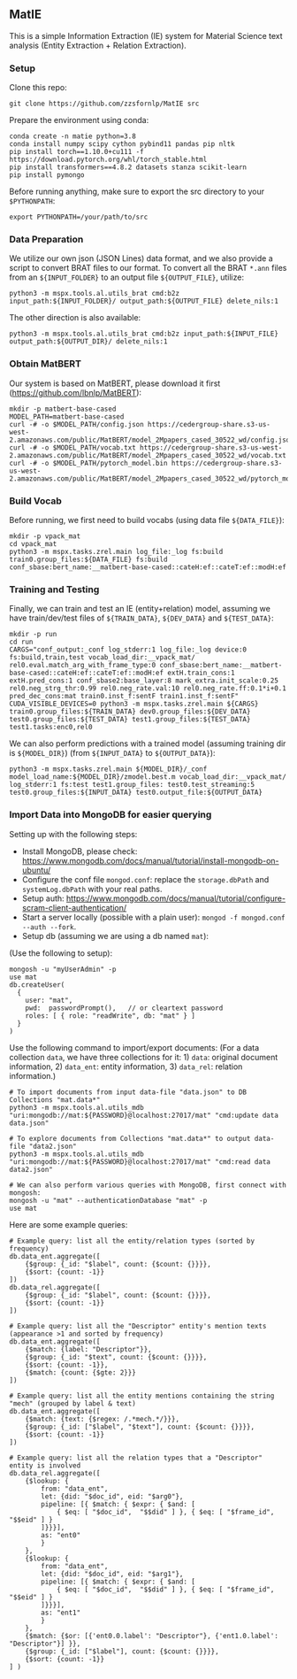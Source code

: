 ## MatIE

This is a simple Information Extraction (IE) system for Material Science text analysis (Entity Extraction + Relation Extraction).

### Setup

Clone this repo:

    git clone https://github.com/zzsfornlp/MatIE src

Prepare the environment using conda:

    conda create -n matie python=3.8
    conda install numpy scipy cython pybind11 pandas pip nltk
    pip install torch==1.10.0+cu111 -f https://download.pytorch.org/whl/torch_stable.html
    pip install transformers==4.8.2 datasets stanza scikit-learn
    pip install pymongo

Before running anything, make sure to export the src directory to your `$PYTHONPATH`:

    export PYTHONPATH=/your/path/to/src

### Data Preparation

We utilize our own json (JSON Lines) data format, and we also provide a script to convert BRAT files to our format. To convert all the BRAT `*.ann` files from an `${INPUT_FOLDER}` to an output file `${OUTPUT_FILE}`, utilize:

    python3 -m mspx.tools.al.utils_brat cmd:b2z input_path:${INPUT_FOLDER}/ output_path:${OUTPUT_FILE} delete_nils:1

The other direction is also available:

    python3 -m mspx.tools.al.utils_brat cmd:b2z input_path:${INPUT_FILE} output_path:${OUTPUT_DIR}/ delete_nils:1

### Obtain MatBERT

Our system is based on MatBERT, please download it first (https://github.com/lbnlp/MatBERT):

    mkdir -p matbert-base-cased
    MODEL_PATH=matbert-base-cased
    curl -# -o $MODEL_PATH/config.json https://cedergroup-share.s3-us-west-2.amazonaws.com/public/MatBERT/model_2Mpapers_cased_30522_wd/config.json
    curl -# -o $MODEL_PATH/vocab.txt https://cedergroup-share.s3-us-west-2.amazonaws.com/public/MatBERT/model_2Mpapers_cased_30522_wd/vocab.txt
    curl -# -o $MODEL_PATH/pytorch_model.bin https://cedergroup-share.s3-us-west-2.amazonaws.com/public/MatBERT/model_2Mpapers_cased_30522_wd/pytorch_model.bin

### Build Vocab

Before running, we first need to build vocabs (using data file `${DATA_FILE}`):

    mkdir -p vpack_mat
    cd vpack_mat
    python3 -m mspx.tasks.zrel.main log_file:_log fs:build train0.group_files:${DATA_FILE} fs:build conf_sbase:bert_name:__matbert-base-cased::cateH:ef::cateT:ef::modH:ef

### Training and Testing

Finally, we can train and test an IE (entity+relation) model, assuming we have train/dev/test files of `${TRAIN_DATA}`, `${DEV_DATA}` and `${TEST_DATA}`:

    mkdir -p run
    cd run
    CARGS="conf_output:_conf log_stderr:1 log_file:_log device:0 fs:build,train,test vocab_load_dir:__vpack_mat/ rel0.eval.match_arg_with_frame_type:0 conf_sbase:bert_name:__matbert-base-cased::cateH:ef::cateT:ef::modH:ef extH.train_cons:1 extH.pred_cons:1 conf_sbase2:base_layer:8 mark_extra.init_scale:0.25 rel0.neg_strg_thr:0.99 rel0.neg_rate.val:10 rel0.neg_rate.ff:0.1*i+0.1 pred_dec_cons:mat train0.inst_f:sentF train1.inst_f:sentF"
    CUDA_VISIBLE_DEVICES=0 python3 -m mspx.tasks.zrel.main ${CARGS} train0.group_files:${TRAIN_DATA} dev0.group_files:${DEV_DATA} test0.group_files:${TEST_DATA} test1.group_files:${TEST_DATA} test1.tasks:enc0,rel0

We can also perform predictions with a trained model (assuming training dir is `${MODEL_DIR}`) (from `${INPUT_DATA}` to `${OUTPUT_DATA}`):

    python3 -m mspx.tasks.zrel.main ${MODEL_DIR}/_conf model_load_name:${MODEL_DIR}/zmodel.best.m vocab_load_dir:__vpack_mat/ log_stderr:1 fs:test test1.group_files: test0.test_streaming:5 test0.group_files:${INPUT_DATA} test0.output_file:${OUTPUT_DATA}

### Import Data into MongoDB for easier querying

Setting up with the following steps:

- Install MongoDB, please check: https://www.mongodb.com/docs/manual/tutorial/install-mongodb-on-ubuntu/
- Configure the conf file `mongod.conf`: replace the `storage.dbPath` and `systemLog.dbPath` with your real paths.
- Setup auth: https://www.mongodb.com/docs/manual/tutorial/configure-scram-client-authentication/
- Start a server locally (possible with a plain user): `mongod -f mongod.conf --auth --fork`.
- Setup db (assuming we are using a db named `mat`):

(Use the following to setup):

    mongosh -u "myUserAdmin" -p
    use mat
    db.createUser(
      {
        user: "mat",
        pwd:  passwordPrompt(),   // or cleartext password
        roles: [ { role: "readWrite", db: "mat" } ]
      }
    )

Use the following command to import/export documents:
(For a data collection `data`, we have three collections for it: 1) `data`: original document information, 2) `data_ent`: entity information, 3) `data_rel`: relation information.)

    # To import documents from input data-file "data.json" to DB Collections "mat.data*"
    python3 -m mspx.tools.al.utils_mdb "uri:mongodb://mat:${PASSWORD}@localhost:27017/mat" "cmd:update data data.json"
    
    # To explore documents from Collections "mat.data*" to output data-file "data2.json"
    python3 -m mspx.tools.al.utils_mdb "uri:mongodb://mat:${PASSWORD}@localhost:27017/mat" "cmd:read data data2.json"
    
    # We can also perform various queries with MongoDB, first connect with mongosh:
    mongosh -u "mat" --authenticationDatabase "mat" -p
    use mat

Here are some example queries:

    # Example query: list all the entity/relation types (sorted by frequency)
    db.data_ent.aggregate([
        {$group: {_id: "$label", count: {$count: {}}}}, 
        {$sort: {count: -1}}
    ])
    db.data_rel.aggregate([
        {$group: {_id: "$label", count: {$count: {}}}}, 
        {$sort: {count: -1}}
    ])

    # Example query: list all the "Descriptor" entity's mention texts (appearance >1 and sorted by frequency)
    db.data_ent.aggregate([
        {$match: {label: "Descriptor"}}, 
        {$group: {_id: "$text", count: {$count: {}}}}, 
        {$sort: {count: -1}}, 
        {$match: {count: {$gte: 2}}}
    ])

    # Example query: list all the entity mentions containing the string "mech" (grouped by label & text)
    db.data_ent.aggregate([
        {$match: {text: {$regex: /.*mech.*/}}}, 
        {$group: {_id: ["$label", "$text"], count: {$count: {}}}}, 
        {$sort: {count: -1}}
    ])

    # Example query: list all the relation types that a "Descriptor" entity is involved
    db.data_rel.aggregate([
        {$lookup: {
            from: "data_ent",
            let: {did: "$doc_id", eid: "$arg0"},
            pipeline: [{ $match: { $expr: { $and: [
                { $eq: [ "$doc_id",  "$$did" ] }, { $eq: [ "$frame_id", "$$eid" ] }
            ]}}}],
            as: "ent0"
            }
        },
        {$lookup: {
            from: "data_ent",
            let: {did: "$doc_id", eid: "$arg1"},
            pipeline: [{ $match: { $expr: { $and: [
                { $eq: [ "$doc_id",  "$$did" ] }, { $eq: [ "$frame_id", "$$eid" ] }
            ]}}}],
            as: "ent1"
            }
        },
        {$match: {$or: [{'ent0.0.label': "Descriptor"}, {'ent1.0.label': "Descriptor"}] }},
        {$group: {_id: ["$label"], count: {$count: {}}}}, 
        {$sort: {count: -1}}
    ] )
